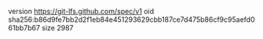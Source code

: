 version https://git-lfs.github.com/spec/v1
oid sha256:b86d9fe7bb2d2f1eb84e451293629cbb187ce7d475b86cf9c95aefd061bb7b67
size 2987
